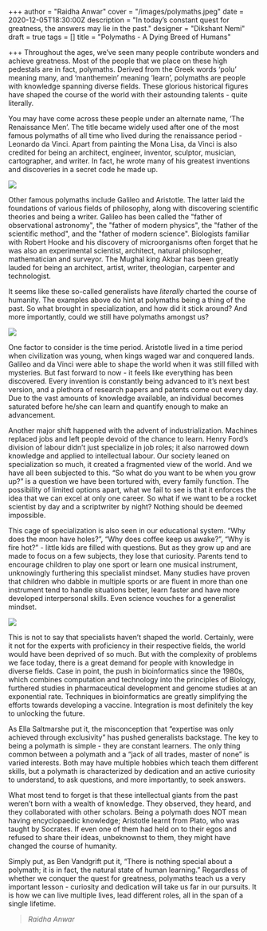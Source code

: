 +++
author = "Raidha Anwar"
cover = "/images/polymaths.jpeg"
date = 2020-12-05T18:30:00Z
description = "In today’s constant quest for greatness, the answers may lie in the past."
designer = "Dikshant Nemi"
draft = true
tags = []
title = "Polymaths - A Dying Breed of Humans"

+++
Throughout the ages, we’ve seen many people contribute wonders and achieve greatness. Most of the people that we place on these high pedestals are in fact, polymaths. Derived from the Greek words ‘polu’ meaning many, and ‘manthemein’ meaning ‘learn’, polymaths are people with knowledge spanning diverse fields. These glorious historical figures have shaped the course of the world with their astounding talents - quite literally.

You may have come across these people under an alternate name, ‘The Renaissance Men’. The title became widely used after one of the most famous polymaths of all time who lived during the renaissance period - Leonardo da Vinci. Apart from painting the Mona Lisa, da Vinci is also credited for being an architect, engineer, inventor, sculptor, musician, cartographer, and writer. In fact, he wrote many of his greatest inventions and discoveries in a secret code he made up.

![](/images/6-12-1.png)

Other famous polymaths include Galileo and Aristotle. The latter laid the foundations of various fields of philosophy, along with discovering scientific theories and being a writer. Galileo has been called the "father of observational astronomy", the "father of modern physics", the "father of the scientific method", and the "father of modern science". Biologists familiar with Robert Hooke and his discovery of microorganisms often forget that he was also an experimental scientist, architect, natural philosopher, mathematician and surveyor. The Mughal king Akbar has been greatly lauded for being an architect, artist, writer, theologian, carpenter and technologist.

It seems like these so-called generalists have _literally_ charted the course of humanity. The examples above do hint at polymaths being a thing of the past. So what brought in specialization, and how did it stick around? And more importantly, could we still have polymaths amongst us?

  
![](/images/6-12-2.png)

One factor to consider is the time period. Aristotle lived in a time period when civilization was young, when kings waged war and conquered lands. Galileo and da Vinci were able to shape the world when it was still filled with mysteries. But fast forward to now - it feels like everything has been discovered. Every invention is constantly being advanced to it’s next best version, and a plethora of research papers and patents come out every day. Due to the vast amounts of knowledge available, an individual becomes saturated before he/she can learn and quantify enough to make an advancement.

Another major shift happened with the advent of industrialization. Machines replaced jobs and left people devoid of the chance to learn. Henry Ford’s division of labour didn’t just specialize in job roles; it also narrowed down knowledge and applied to intellectual labour. Our society leaned on specialization so much, it created a fragmented view of the world. And we have all been subjected to this. “So what do you want to be when you grow up?” is a question we have been tortured with, every family function. The possibility of limited options apart, what we fail to see is that it enforces the idea that we can excel at only one career. So what if we want to be a rocket scientist by day and a scriptwriter by night? Nothing should be deemed impossible.

This cage of specialization is also seen in our educational system. “Why does the moon have holes?”, “Why does coffee keep us awake?”, “Why is fire hot?” - little kids are filled with questions. But as they grow up and are made to focus on a few subjects, they lose that curiosity. Parents tend to encourage children to play one sport or learn one musical instrument, unknowingly furthering this specialist mindset. Many studies have proven that children who dabble in multiple sports or are fluent in more than one instrument tend to handle situations better, learn faster and have more developed interpersonal skills. Even science vouches for a generalist mindset.

![](/images/6-12-3.png)

This is not to say that specialists haven’t shaped the world. Certainly, were it not for the experts with proficiency in their respective fields, the world would have been deprived of so much. But with the complexity of problems we face today, there is a great demand for people with knowledge in diverse fields. Case in point, the push in bioinformatics since the 1980s, which combines computation and technology into the principles of Biology, furthered studies in pharmaceutical development and genome studies at an exponential rate. Techniques in bioinformatics are greatly simplifying the efforts towards developing a vaccine. Integration is most definitely the key to unlocking the future.

As Ella Saltmarshe put it, the misconception that “expertise was only achieved through exclusivity” has pushed generalists backstage. The key to being a polymath is simple - they are constant learners. The only thing common between a polymath and a “jack of all trades, master of none” is varied interests. Both may have multiple hobbies which teach them different skills, but a polymath is characterized by dedication and an active curiosity to understand, to ask questions, and more importantly, to seek answers.

What most tend to forget is that these intellectual giants from the past weren’t born with a wealth of knowledge. They observed, they heard, and they collaborated with other scholars. Being a polymath does NOT mean having encyclopaedic knowledge; Aristotle learnt from Plato, who was taught by Socrates. If even one of them had held on to their egos and refused to share their ideas, unbeknownst to them, they might have changed the course of humanity.

Simply put, as Ben Vandgrift put it, “There is nothing special about a polymath; it is in fact, the natural state of human learning.” Regardless of whether we conquer the quest for greatness, polymaths teach us a very important lesson - curiosity and dedication will take us far in our pursuits. It is how we can live multiple lives, lead different roles, all in the span of a single lifetime.

>   
> _Raidha Anwar_